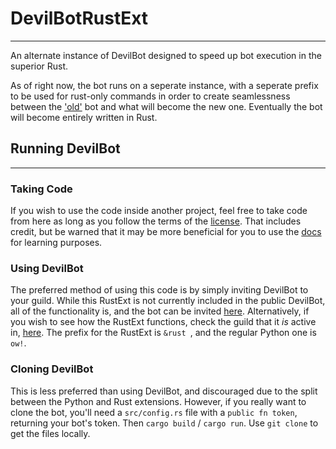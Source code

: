 # DevilBotRustExt
***
An alternate instance of DevilBot
designed to speed up bot execution
in the superior Rust.

As of right now, the bot runs on
a seperate instance, with a seperate
prefix to be used for rust-only commands
in order to create seamlessness between
the ['old'](https://github.com/DevilJamJar/DevilBot)
bot and what will become the new one.
Eventually the bot will become entirely
written in Rust.

## Running DevilBot
***
### Taking Code
If you wish to use the code inside another
project, feel free to take code from here as
long as you follow the terms of the
[license](https://github.com/DevilJamJar/DevilBotRustExt/blob/master/LICENSE).
That includes credit, but be warned that it
may be more beneficial for you to use the
[docs](https://docs.rs/serenity/) for learning
purposes.
### Using DevilBot
The preferred method of using this code is by
simply inviting DevilBot to your guild. While this
RustExt is not currently included in the public
DevilBot, all of the functionality is, and the bot
can be invited [here](https://discord.com/api/oauth2/authorize?client_id=720229743974285312&permissions=67464257&scope=bot).
Alternatively, if you wish to see how the RustExt
functions, check the guild that it *is* active in,
[here](https://discord.gg/RzFmPf7). The prefix for
the RustExt is `&rust `, and the regular Python one
is `ow!`.
### Cloning DevilBot
This is less preferred than using DevilBot, and discouraged
due to the split between the Python and Rust extensions.
However, if you really want to clone the bot, you'll
need a `src/config.rs` file with a `public fn token`,
returning your bot's token. Then `cargo build` / `cargo
run`. Use `git clone` to get the files locally.
